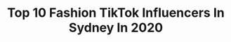 ---
title: Top 10 Fashion TikTok Influencers In Sydney In 2020
description: >-
  Find top fashion TikTok influencers in Sydney in 2020. Most popular hashtags: #fyp #sydney #fashion #australia.
platform: TikTok
hits: 16
text_top: Discover the top-rated TikTok influencers on inBeat.
text_bottom: inBeat has 16 TikTok influencers like this in Sydney, Australia for you to collaborate.
profiles:
  - username: "khal_music"
    fullname: >-
      Karl
    bio: >-
      Syd Aus🇦🇺 TY for 43K💛 👻 kaarlos 📸 Khal_music_ Listen to Sonder! ⬇️💛
    location: "Australia"
    followers: 43100
    engagement: 1739
    commentsToLikes: 0.098648
    id: ck9c6pomkr77l0j784tnkniu0
    verified: false
    hashtags: "#lofi, #viralsounds, #fyp, #sydney"
  - username: "berrrna"
    fullname: >-
      Berna | 🇵🇸🇮🇪
    bio: >-
      ♱ | 💚💙 | #estubid my grandparents are my alter ego 📧 berrrna.x@gmail.com
    location: "Australia"
    followers: 145400
    engagement: 1058
    commentsToLikes: 0.048026
    id: ckc3f7nyk16fp0j23zbf7nurf
    verified: false
    hashtags: "#viral, #arab, #trend, #vlog"
  - username: "helenchikx"
    fullname: >-
      Helen Chik
    bio: >-
      Sydney🐨🇦🇺 ❤️s Muay Thai, a writer & mother 100k? 👇🏼BETTER ON INSTAGRAM 😌
    location: "Australia"
    followers: 51000
    engagement: 1100
    commentsToLikes: 0.051470
    id: ck9v0merwdazi0j78oxagbqph
    verified: false
    hashtags: "#tiktokfashion, #fingertutting, #tiktokaustralia, #fashion"
  - username: "adrianxhuynh"
    fullname: >-
      Adrian Huynh
    bio: >-
      Adrian 🇦🇺🇨🇳🇻🇳 😗✌️ IG: adrianxhuynh Follow for a 🍪
    location: "Australia"
    followers: 31300
    engagement: 1237
    commentsToLikes: 0.031712
    id: ckc7p4fhjuvck0j237vhrr452
    verified: false
    hashtags: "#comedy, #fyp, #foryoupage, #australia"
  - username: "alistairfawcus"
    fullname: >-
      Alistair 
    bio: >-
      Bone Jaw 🗿 🇦🇺, Sydney IG | Alistairfawcus
    location: "Australia"
    followers: 382700
    engagement: 1920
    commentsToLikes: 0.009515
    id: ck921wr9xk09l0j78573id6lk
    verified: false
    hashtags: "#halloweenishere, #familyimpression, #aussierules, #comedy"
  - username: "brightandbreezymagar"
    fullname: >-
      Indira Magar
    bio: >-
      Judge less and love more. RN/fashion choreographer/Glam Nepal International 🇦🇺
    location: "Australia"
    followers: 76000
    engagement: 462
    commentsToLikes: 0.029638
    id: ckbqcedowykp00j23wian0vx6
    verified: false
    hashtags: "#nepalimuser, #australia, #nepalinurse, #nepalisong"
  - username: "envybyjosie"
    fullname: >-
      Envybyjosie
    bio: >-
      Hair salon in Sydney 🇦🇺 Follow our insta 🤩
    location: "Australia"
    followers: 3237
    engagement: 281
    commentsToLikes: 0.015183
    id: ckdn5fqxregem0j23dudwkvcp
    verified: false
    hashtags: "#blonde, #tiktokartists, #hairstyles, #sydneyhair"
  - username: "emmaclaiir"
    fullname: >-
      Emma Clair
    bio: >-
      Sydney, AUS INSTA: @emmaclaiir Just here for some fun with a hint of fashion💕
    location: "Australia"
    followers: 73800
    engagement: 397
    commentsToLikes: 0.009439
    id: ckb9f5h9x3aun0j233l21g2my
    verified: false
    hashtags: "#fyp, #tiktokcouple, #fashioninspo, #tiktokfashion"
  - username: "kayywuerf"
    fullname: >-
      Kaymie Wuerfel
    bio: >-
      American in Syd🇦🇺 Be Kind 🌸 Get Your PJs👇🏻
    location: "Australia"
    followers: 108800
    engagement: 1578
    commentsToLikes: 0.029163
    id: cka0haxnz8drw0i78fudcrv75
    verified: true
    hashtags: "#america, #aussie, #sydney, #foryou"
  - username: "lyndlkean"
    fullname: >-
      LyndlKean
    bio: >-
      Follow my IG LYNDLKEAN /🇦🇺/ Model / IMG Engage / Miss Earth Australia 2016
    location: "Australia"
    followers: 99600
    engagement: 1479
    commentsToLikes: 0.026252
    id: cka84t58ovid50i78rvcma8u1
    verified: true
    hashtags: "#fashion, #thatshot, #ad, #doless"
---